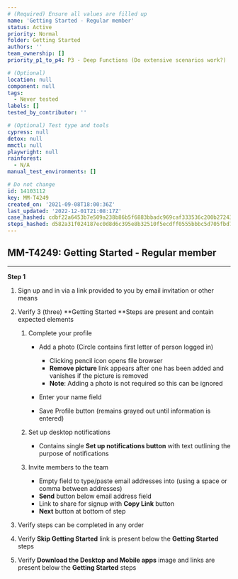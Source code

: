 ```yaml
---
# (Required) Ensure all values are filled up
name: 'Getting Started - Regular member'
status: Active
priority: Normal
folder: Getting Started
authors: ''
team_ownership: []
priority_p1_to_p4: P3 - Deep Functions (Do extensive scenarios work?)

# (Optional)
location: null
component: null
tags:
  - Never tested
labels: []
tested_by_contributor: ''

# (Optional) Test type and tools
cypress: null
detox: null
mmctl: null
playwright: null
rainforest:
  - N/A
manual_test_environments: []

# Do not change
id: 14103112
key: MM-T4249
created_on: '2021-09-08T18:00:36Z'
last_updated: '2022-12-01T21:08:17Z'
case_hashed: cdbf22a6453b7e509a238b86b5f6883bbadc969caf333536c200b27243728b887a40eb02f2b55e89bea68fc5fa1d70e5
steps_hashed: d582a31f024187ec0d8d6c395e8b32510f5ecdff0555bbbc5d705fbd70213dae228ae9aeb97c642d7f8c29064894be07
---
```


<!-- (Auto-generated) Based on frontmatter's "key" and "name" -->

## MM-T4249: Getting Started - Regular member

---

**Step 1**

1. Sign up and in via a link provided to you by email invitation or other means

2. Verify 3 (three) \*\*Getting Started \*\*Steps are present and contain expected elements

   1. Complete your profile

      - Add a photo (Circle contains first letter of person logged in)

        - Clicking pencil icon opens file browser
        - **Remove picture** link appears after one has been added and vanishes if the picture is removed
        - **Note**: Adding a photo is not required so this can be ignored

      - Enter your name field

      - Save Profile button (remains grayed out until information is entered)

   2. Set up desktop notifications

      - Contains single **Set up notifications button** with text outlining the purpose of notifications 

   3. Invite members to the team

      - Empty field to type/paste email addresses into (using a space or comma between addresses)
      - **Send** button below email address field
      - Link to share for signup with **Copy Link** button
      - **Next** button at bottom of step

3. Verify steps can be completed in any order

4. Verify **Skip Getting Started** link is present below the **Getting Started** steps

5. Verify **Download the Desktop and Mobile apps** image and links are present below the **Getting Started** steps
